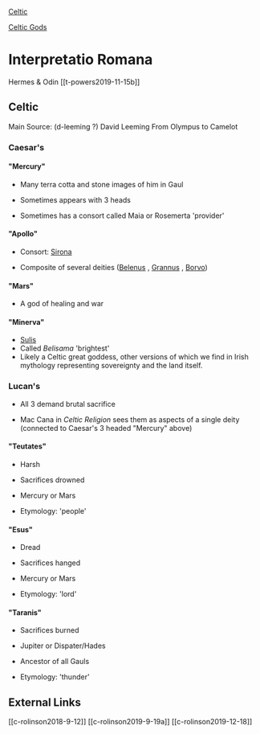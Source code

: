 

[Celtic](celtic-religion)

[Celtic Gods](celtic-gods.md)

# Interpretatio Romana

Hermes & Odin [[t-powers2019-11-15b]]

## Celtic

Main Source: (d-leeming ?) David Leeming From Olympus to Camelot

### Caesar's

#### "Mercury"

- Many terra cotta and stone images of him in Gaul

- Sometimes appears with 3 heads

- Sometimes has a consort called Maia or Rosemerta 'provider'

#### "Apollo"

- Consort:  [Sirona](sirona.md)

- Composite of several deities ([Belenus](belenus.md) , [Grannus](grannus.md) , [Borvo](borvo.md))

#### "Mars"

- A god of healing and war

#### "Minerva"

- [Sulis](sulis.md)
- Called *Belisama* 'brightest'
- Likely a Celtic great goddess, other versions of which we find in Irish mythology representing sovereignty and the land itself.

### Lucan's

- All 3 demand brutal sacrifice

- Mac Cana in *Celtic Religion* sees them as aspects of a single deity (connected to Caesar's 3 headed "Mercury" above)

#### "Teutates"

- Harsh

- Sacrifices drowned

- Mercury or Mars

- Etymology: 'people'

#### "Esus"

- Dread

- Sacrifices hanged

- Mercury or Mars

- Etymology: 'lord'

#### "Taranis"

- Sacrifices burned

- Jupiter or Dispater/Hades

- Ancestor of all Gauls

- Etymology: 'thunder'


## External Links
[[c-rolinson2018-9-12]]
[[c-rolinson2019-9-19a]]
[[c-rolinson2019-12-18]]